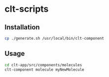 # clt-scripts

## Installation

```bash
cp ./generate.sh /usr/local/bin/clt-component
```

## Usage

```bash
cd clt-app/src/components/molecules
clt-component molecule myNewMolecule
```